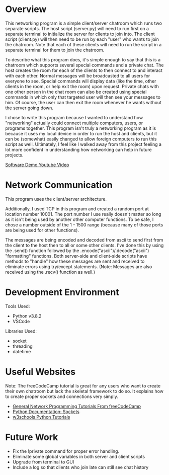 # Overview

This networking program is a simple client/server chatroom which runs two separate scripts. The host script (server.py) will need to run first on a separate terminal to initialize the server for clients to join into. The client script (client.py) will then need to be run by each "user" who wants to join the chatroom. Note that each of these clients will need to run the script in a separate terminal for them to join the chatroom. 

To describe what this program does, it's simple enough to say that this is a chatroom which supports several special commands and a private chat. The host creates the room for each of the clients to then connect to and interact with each other. Normal messages will be broadcasted to all users for everyone to see. Special commands will display data (like the time, other clients in the room, or help exit the room) upon request. Private chats with one other person in the chat room can also be created using special commands in which only that targeted user will then see your messages to him. Of course, the user can then exit the room whenever he wants without the server going down.

I chose to write this program because I wanted to understand how "networking" actually could connect multiple computers, users, or programs together. This program isn't truly a networking program as it is because it uses my local device in order to run the host and clients, but it can be (somewhat) easily changed to allow foreign computers to run this script as well. Ultimately, I feel like I walked away from this project feeling a lot more confident in understanding how networking can help in future projects. 

[Software Demo Youtube Video](https://youtu.be/Eah9vv7d2kg)

# Network Communication

This program uses the client/server architecture.

Additionally, I used TCP in this program and created a random port at location number 10001. The port number I use really doesn't matter so long as it isn't being used by another other computer functions. To be safe, I chose a number outside of the 1 - 1500 range (because many of those ports are being used for other functions).

The messages are being encoded and decoded from ascii to send first from the client to the host then to all or some other clients. I've done this by using the .send() function followed by the .encode("ascii")/.decode("ascii") "formatting" functions. Both server-side and client-side scripts have methods to "handle" how these messages are sent and received to eliminate errors using try/except statements. (Note: Messages are also received using the .recv() function as well.)

# Development Environment

Tools Used:
* Python v3.8.2
* VSCode

Libraries Used:
* socket
* threading
* datetime

# Useful Websites

Note: The freeCodeCamp tutorial is great for any users who want to create their own chatroom but lack the skeletal framework to do so. It explains how to create proper sockets and connections very simply.

* [General Network Programming Tutorials From freeCodeCamp](https://www.youtube.com/watch?v=FGdiSJakIS4)
* [Python Documentation: Sockets](https://docs.python.org/3.6/library/socket.html)
* [w3schools Python Tutorials](https://www.w3schools.com/python/default.asp)

# Future Work

* Fix the !private command for proper error handling.
* Eliminate some global variables in both server and client scripts
* Upgrade from terminal to GUI
* Include a log so that clients who join late can still see chat history